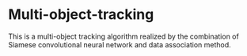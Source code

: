 # Multi-object-tracking
This is a multi-object tracking algorithm realized by the combination of Siamese convolutional neural network and data association method. 

